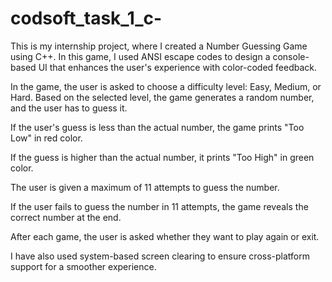 # codsoft_task_1_c-
This is my internship project, where I created a Number Guessing Game using C++. In this game, I used ANSI escape codes to design a console-based UI that enhances the user's experience with color-coded feedback.

In the game, the user is asked to choose a difficulty level: Easy, Medium, or Hard. Based on the selected level, the game generates a random number, and the user has to guess it.

If the user's guess is less than the actual number, the game prints "Too Low" in red color.

If the guess is higher than the actual number, it prints "Too High" in green color.

The user is given a maximum of 11 attempts to guess the number.

If the user fails to guess the number in 11 attempts, the game reveals the correct number at the end.

After each game, the user is asked whether they want to play again or exit.

I have also used system-based screen clearing to ensure cross-platform support for a smoother experience. 
